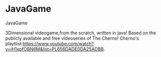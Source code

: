 # JavaGame
JavaGame

3Dimensional videogame,from the scratch, written in java!
Based on the publicly available and free videoseries of The Cherno!
Cherno's playtlist:https://www.youtube.com/watch?v=iH1xpfOBN6M&list=PL656DADE0DA25ADBB.
